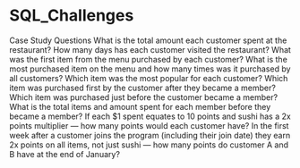 # SQL_Challenges
Case Study Questions
What is the total amount each customer spent at the restaurant?
How many days has each customer visited the restaurant?
What was the first item from the menu purchased by each customer?
What is the most purchased item on the menu and how many times was it purchased by all customers?
Which item was the most popular for each customer?
Which item was purchased first by the customer after they became a member?
Which item was purchased just before the customer became a member?
What is the total items and amount spent for each member before they became a member?
If each $1 spent equates to 10 points and sushi has a 2x points multiplier — how many points would each customer have?
In the first week after a customer joins the program (including their join date) they earn 2x points on all items, not just sushi — how many points do customer A and B have at the end of January?
